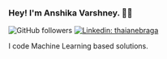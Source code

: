 ### Hey! I'm Anshika Varshney. 👋🏼
![GitHub followers](https://img.shields.io/github/followers/varshney-anshika?label=Follow&style=social)
[![Linkedin: thaianebraga](https://img.shields.io/badge/-AnshikaVarshney-blue?style=flat-square&logo=Linkedin&logoColor=white&link=https://www.linkedin.com/in/anshika-varshney-6567361a5/)](https://www.linkedin.com/in/anshika-varshney-6567361a5/)

I code Machine Learning based solutions.

